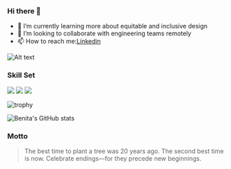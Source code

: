 ### Hi there 👋

<!--
**chipy1209/chipy1209** is a ✨ _special_ ✨ repository because its `README.md` (this file) appears on your GitHub profile.
-->

- 🌱 I’m currently learning more about equitable and inclusive design
- 👯 I’m looking to collaborate with engineering teams remotely
- 📫 How to reach me:[Linkedin](https://www.linkedin.com/in/benitahuang/)

![Alt text](https://media.giphy.com/media/donuvmEKiVdWE/giphy.gif)

### Skill Set 
[![](https://img.shields.io/badge/-Html5-orange)]()   [![](https://img.shields.io/badge/-CSS3-blue)]() [![](https://img.shields.io/badge/-JavaScript-yellow)]() 

![trophy](https://github-profile-trophy.vercel.app/?username=chipy1209&theme=gruvbox&margin-w=20&margin-h=10)

![Benita's GitHub stats](https://github-readme-stats.vercel.app/api?username=chipy1209&theme=buefy&show_icons=true)


### Motto
> The best time to plant a tree was 20 years ago.
> The second best time is now.
> Celebrate endings—for they precede new beginnings.
